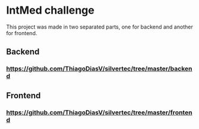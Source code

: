# IntMed challenge

This project was made in two separated parts, one for backend and another for frontend. 

## Backend

### https://github.com/ThiagoDiasV/silvertec/tree/master/backend


## Frontend

### https://github.com/ThiagoDiasV/silvertec/tree/master/frontend